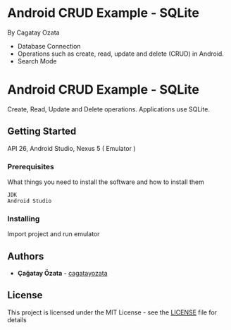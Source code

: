 # Android CRUD Example - SQLite

By Cagatay Ozata

- Database Connection
- Operations such as create, read, update and delete (CRUD) in Android.
- Search Mode

# Android CRUD Example - SQLite

Create, Read, Update and Delete operations. Applications use SQLite. 

## Getting Started

API 26, Android Studio, Nexus 5 ( Emulator )

### Prerequisites

What things you need to install the software and how to install them

```
JDK
Android Studio
```

### Installing

Import project and run emulator

## Authors

* **Çağatay Özata** - [cagatayozata](https://github.com/cagatayozata)

## License

This project is licensed under the MIT License - see the [LICENSE](LICENSE) file for details
